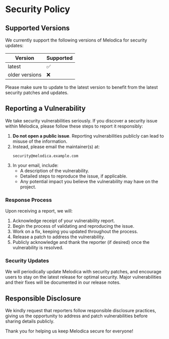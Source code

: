 # Security Policy

## Supported Versions

We currently support the following versions of Melodica for security updates:

| Version | Supported          |
| ------- | ------------------ |
| latest  | ✅                 |
| older versions | ❌         |

Please make sure to update to the latest version to benefit from the latest security patches and updates.

## Reporting a Vulnerability

We take security vulnerabilities seriously. If you discover a security issue within Melodica, please follow these steps to report it responsibly:

1. **Do not open a public issue**. Reporting vulnerabilities publicly can lead to misuse of the information.
2. Instead, please email the maintainer(s) at:
   ```
   security@melodica.example.com
   ```
3. In your email, include:
   - A description of the vulnerability.
   - Detailed steps to reproduce the issue, if applicable.
   - Any potential impact you believe the vulnerability may have on the project.

### Response Process

Upon receiving a report, we will:

1. Acknowledge receipt of your vulnerability report.
2. Begin the process of validating and reproducing the issue.
3. Work on a fix, keeping you updated throughout the process.
4. Release a patch to address the vulnerability.
5. Publicly acknowledge and thank the reporter (if desired) once the vulnerability is resolved.

### Security Updates

We will periodically update Melodica with security patches, and encourage users to stay on the latest release for optimal security. Major vulnerabilities and their fixes will be documented in our release notes.

## Responsible Disclosure

We kindly request that reporters follow responsible disclosure practices, giving us the opportunity to address and patch vulnerabilities before sharing details publicly. 

Thank you for helping us keep Melodica secure for everyone!
